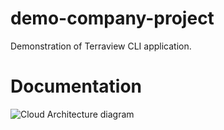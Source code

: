 # demo-company-project

Demonstration of Terraview CLI application.


# Documentation

![Cloud Architecture diagram](diagram_20240609_151422.png)